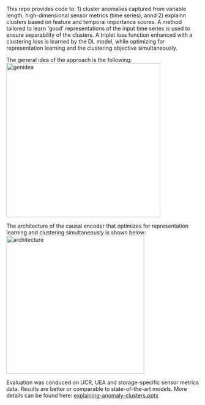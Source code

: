 This repo provides code to: 1) cluster anomalies captured from variable length, high-dimensional sensor metrics (time series), annd 2) explainn clusters based on feature and temporal importance scores. A method tailored to learn 'good' representations of the input time series is used to ensure separability of the clusters. A triplet loss function enhanced with a clustering loss is learned by the DL model, while optimizing for representation learning and the clustering objective simultaneously. 

The general idea of the approach is the following: 
<img width="402" alt="genidea" src="https://user-images.githubusercontent.com/93252225/139062273-eb0ff317-543c-4ad2-bbb2-4c3dc2a70294.png">

The architecture of the causal encoder that optimizes for representation learning and clustering simultaneously is shown below:
<img width="360" alt="architecture" src="https://user-images.githubusercontent.com/93252225/139062610-d775f70f-4a8c-437a-ae51-12ee3f72a846.png">

Evaluation was conduced on UCR, UEA and storage-specific sensor metrics data. Results are better or comparable to state-of-the-art models. More details can be found here:
[explaining-anomaly-clusters.pptx](https://github.com/amarogayo/xai-clustering-ts/files/7425959/explaining-anomaly-clusters.pptx)
